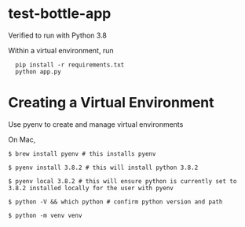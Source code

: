 # test-bottle-app

Verified to run with Python 3.8

Within a virtual environment, run
  
      pip install -r requirements.txt
      python app.py 

# Creating a Virtual Environment

Use pyenv to create and manage virtual environments

On Mac,

    $ brew install pyenv # this installs pyenv

    $ pyenv install 3.8.2 # this will install python 3.8.2

    $ pyenv local 3.8.2 # this will ensure python is currently set to 3.8.2 installed locally for the user with pyenv

    $ python -V && which python # confirm python version and path

    $ python -m venv venv
